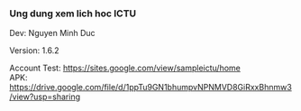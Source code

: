 <h3>Ung dung xem lich hoc ICTU</h3>
Dev: Nguyen Minh Duc

Version: 1.6.2

Account Test: https://sites.google.com/view/sampleictu/home
<br>
APK: https://drive.google.com/file/d/1ppTu9GN1bhumpvNPNMVD8GiRxxBhnmw3/view?usp=sharing